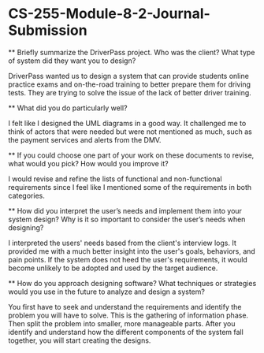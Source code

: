 # CS-255-Module-8-2-Journal-Submission

** Briefly summarize the DriverPass project. Who was the client? What type of system did they want you to design?

DriverPass wanted us to design a system that can provide students online practice exams and on-the-road training to better prepare them for driving tests. They are trying to solve the issue of the lack of better driver training.

** What did you do particularly well?

I felt like I designed the UML diagrams in a good way. It challenged me to think of actors that were needed but were not mentioned as much, such as the payment services and alerts from the DMV.

** If you could choose one part of your work on these documents to revise, what would you pick? How would you improve it?

I would revise and refine the lists of functional and non-functional requirements since I feel like I mentioned some of the requirements in both categories.

** How did you interpret the user’s needs and implement them into your system design? Why is it so important to consider the user’s needs when designing?

I interpreted the users' needs based from the client's interview logs. It provided me with a much better insight into the user's goals, behaviors, and pain points.&nbsp;If the system does not heed the user's requirements, it would become unlikely to be adopted and used by the target audience.&nbsp;

** How do you approach designing software? What techniques or strategies would you use in the future to analyze and design a system?

You first have to seek and understand the requirements and identify the problem you will have to solve. This is the gathering of information phase. Then split the problem into smaller, more manageable parts. After you identify and understand how the different components of the system fall together, you will start creating the designs.&nbsp;
